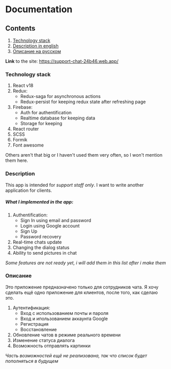 # Documentation

## Contents

1. [Technology stack](#technology-stack)
3. [Description in english](#description)
2. [Описание на русском](#описание)

**Link** to the site: https://support-chat-24b46.web.app/

### Technology stack

1. React v18
2. Redux:
    * Redux-saga for asynchronous actions
    * Redux-persist for keeping redux state after refreshing page
3. Firebase:
    * Auth for authentification
    * Realtime database for keeping data
    * Storage for keeping
4. React router
5. SCSS
6. Formik
7. Font awesome

Others aren't that big or I haven't used them very often, so I won't mention them here.

### Description

This app is intended for *support staff only*. I want to write another application for clients.

##### What I implemented in the app: 
1. Authentification:
    * Sign In using email and password
    * Login using Google account
    * Sign Up
    * Password recovery
2. Real-time chats update
3. Сhanging the dialog status
4. Ability to send pictures in chat

*Some features are not ready yet, i will add them in this list after i make them*

### Описание

Это приложение предназначено только для сотрудников чата. Я хочу сделать ещё одно приложение для клиентов, после того, как сделаю это. 

1. Аутентификация:
    * Вход с использованием почты и пароля
    * Вход и ипользованием аккаунта Google
    * Регистрация
    * Восстановление
2. Обновление чатов в режиме реального времени
3. Изменение статуса диалога
4. Возможность отправлять картинки

*Часть возможностей ещё не реализована, так что список будет пополняться в будущем*
